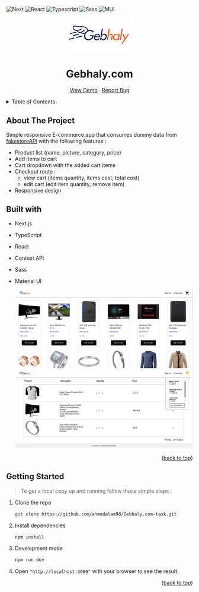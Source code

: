 <div id="top"></div>

![Next](https://img.shields.io/badge/next.js-000000?style=for-the-badge&logo=nextdotjs&logoColor=white)
![React](https://img.shields.io/badge/React-20232A?style=for-the-badge&logo=react&logoColor=61DAFB)
![Typescript](https://img.shields.io/badge/TypeScript-007ACC?style=for-the-badge&logo=typescript&logoColor=white)
![Sass](https://img.shields.io/badge/Sass-CC6699?style=for-the-badge&logo=sass&logoColor=white)
![MUI](https://img.shields.io/badge/Material%20UI-007FFF?style=for-the-badge&logo=mui&logoColor=white)

<div align="center">
  <a href="https://gebhaly-ahmedalam98.vercel.app" target="_blank">
    <img src="./assets/logo.png" alt="project logo" width="200">
  </a>
  <h1>Gebhaly.com</h1>
  <p align="center">
  <a href="https://gebhaly-ahmedalam98.vercel.app" target="_blank">View Demo</a>
    ·
    <a href="https://github.com/ahmedalam98/Gebhaly.com-task/issues">Report Bug</a>
  </p>
</div>

<details>
  <summary>Table of Contents</summary>
  <ol>
    <li>
      <a href="#about-the-project">About The Project</a>
    </li>
    <li><a href="#built-with">Built With</a></li>
    <li><a href="#getting-started">Getting Started</a></li>
  </ol>
</details>

## About The Project

Simple responsive E-commerce app that consumes dummy data from [fakestoreAPI](https://fakestoreapi.com/) with the following features :

- Product list (name, picture, category, price)
- Add items to cart
- Cart dropdown with the added cart items
- Checkout route :
  - view cart (items quantity, items cost, total cost)
  - edit cart (edit item quantity, remove item)
- Responsive design

## Built with

- Next.js
- TypeScript
- React
- Context API
- Sass
- Material UI

  ![Preview1](./assets/preview1.png)
  ![Preview2](./assets/preview2.png)

<p align="right">(<a href="#top">back to top</a>)</p>

## Getting Started

> To get a local copy up and running follow these simple steps :

1. Clone the repo
   ```sh
   git clone https://github.com/ahmedalam98/Gebhaly.com-task.git
   ```
2. Install dependencies
   ```sh
   npm install
   ```
3. Development mode
   ```sh
   npm run dev
   ```
4. Open `"http://localhost:3000"` with your browser to see the result.

<p align="right">(<a href="#top">back to top</a>)</p>
